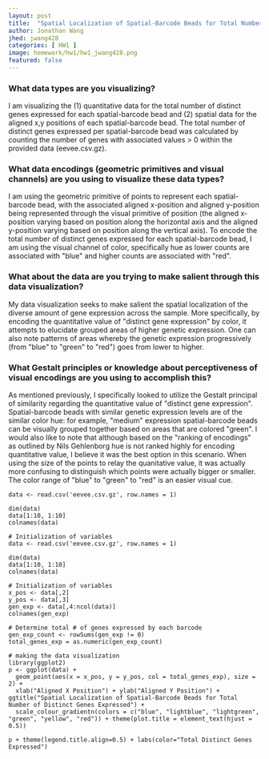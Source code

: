 ```yaml
---
layout: post
title:  "Spatial Localization of Spatial-Barcode Beads for Total Number of Distinct Genes Expressed"
author: Jonathan Wang
jhed: jwang428
categories: [ HW1 ]
image: homework/hw1/hw1_jwang428.png
featured: false
---
```


### What data types are you visualizing?
I am visualizing the (1) quantitative data for the total number of distinct genes expressed 
for each spatial-barcode bead and (2) spatial data for the aligned x,y positions of each
spatial-barcode bead. The total number of distinct genes expressed per spatial-barcode bead was 
calculated by counting the number of genes with associated values > 0 within the provided data 
(eevee.csv.gz). 

### What data encodings (geometric primitives and visual channels) are you using to visualize these data types?
I am using the geometric primitive of points to represent each spatial-barcode bead, with the associated 
aligned x-position and aligned y-position being represented through the visual primitive of position (the 
aligned x-position varying based on position along the horizontal axis and the aligned y-position varying
based on position along the vertical axis). To encode the total number of distinct genes expressed for each
spatial-barcode bead, I am using the visual channel of color, specifically hue as lower counts are associated
with "blue" and higher counts are associated with "red".

### What about the data are you trying to make salient through this data visualization? 
My data visualization seeks to make salient the spatial localization of the diverse amount of gene expression
across the sample. More specifically, by encoding the quantitative value of "distinct gene expression" by 
color, it attempts to elucidate grouped areas of higher genetic expression. One can also note patterns of 
areas whereby the genetic expression progressively (from "blue" to "green" to "red") goes from lower to 
higher.

### What Gestalt principles or knowledge about perceptiveness of visual encodings are you using to accomplish this?
As mentioned previously, I specifically looked to utilize the Gestalt principal of similarity regarding the 
quantitative value of "distinct gene expression". Spatial-barcode beads with similar genetic expression 
levels are of the similar color hue: for example, "medium" expression spatial-barcode beads can be visually 
grouped together based on areas that are colored "green". I would also like to note that although based on
the "ranking of encodings" as outlined by Nils Gehlenborg hue is not ranked highly for encoding
quantitative value, I believe it was the best option in this scenario. When using the size of the points
to relay the quanitative value, it was actually more confusing to distinguish which points were actually
bigger or smaller. The color range of "blue" to "green" to "red" is an easier visual cue. 


```{r}
data <- read.csv('eevee.csv.gz', row.names = 1)

dim(data)
data[1:10, 1:10]
colnames(data)

# Initialization of variables
data <- read.csv('eevee.csv.gz', row.names = 1)

dim(data)
data[1:10, 1:10]
colnames(data)

# Initialization of variables
x_pos <- data[,2]
y_pos <- data[,3]
gen_exp <- data[,4:ncol(data)]
colnames(gen_exp)

# Determine total # of genes expressed by each barcode
gen_exp_count <- rowSums(gen_exp != 0)
total_genes_exp = as.numeric(gen_exp_count)

# making the data visualization
library(ggplot2)
p <- ggplot(data) + 
  geom_point(aes(x = x_pos, y = y_pos, col = total_genes_exp), size = 2) + 
  xlab("Aligned X Position") + ylab("Aligned Y Position") + ggtitle("Spatial Localization of Spatial-Barcode Beads for Total Number of Distinct Genes Expressed") +
  scale_colour_gradientn(colors = c("blue", "lightblue", "lightgreen", "green", "yellow", "red")) + theme(plot.title = element_text(hjust = 0.5))

p + theme(legend.title.align=0.5) + labs(color="Total Distinct Genes Expressed")
```